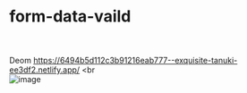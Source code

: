 # form-data-vaild <br> <br>
 Deom https://6494b5d112c3b91216eab777--exquisite-tanuki-ee3df2.netlify.app/ <br <br>
 ![image](https://github.com/MahsumaRezai/form-data-vaild/assets/110189253/426331b6-6382-4abb-98be-baa7b78a35ae)

 
